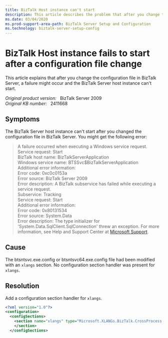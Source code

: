 ```yaml
---
title: BizTalk Host instance can't start
description: This article describes the problem that after you change the configuration file in BizTalk Server, a failure might occur and the BizTalk Server host instance can't start.
ms.date: 03/04/2020
ms.prod-support-area-path: BizTalk Server Setup and Configuration
ms.technology: biztalk-server-setup-config
---
```

# BizTalk Host instance fails to start after a configuration file change

This article explains that after you change the configuration file in BizTalk Server, a failure might occur and the BizTalk Server host instance can't start.

_Original product version:_ &nbsp; BizTalk Server 2009  
_Original KB number:_ &nbsp; 2411668

## Symptoms

The BizTalk Server host instance can't start after you changed the configuration file in BizTalk Server. You might get the following error:

> A failure occurred when executing a Windows service request.  
> Service request: Start  
> BizTalk host name: BizTalkServerApplication  
> Windows service name: BTSSvc$BizTalkServerApplication  
> Additional error information:  
> Error code: 0xc0c0153a  
> Error source: BizTalk Server 2009  
> Error description: A BizTalk subservice has failed while executing a service request.  
> Subservice: Tracking  
> Service request: Start  
> Additional error information:  
> Error code: 0x80131534  
> Error source: System.Data  
> Error description: The type initializer for 'System.Data.SqlClient.SqlConnection' threw an exception. For more information, see Help and Support Center at [Microsoft Support](https://support.microsoft.com).

## Cause

The btsntsvc.exe.config or btsntsvc64.exe.config file had been modified with an `xlangs` section. No configuration section handler was present for `xlangs`.

## Resolution

Add a configuration section handler for `xlangs`.

``` xml
<?xml version="1.0"?>
<configuration>
  <configSections>
    <section name="xlangs" type="Microsoft.XLANGs.BizTalk.CrossProcess.XmlSerializationConfigurationSectionHandler, Microsoft.XLANGs.BizTalk.CrossProcess">
    </section>
  </configSections>
```

